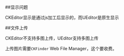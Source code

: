 
##显示问题

CKEditor显示是通过js加工后显示的，而UEditor是原生显示

##文件上传

CKEditor不支持多图上传，UEditor支持多图上传

上传图片需要`CKFinder` Web File Manager，这个要收费。



